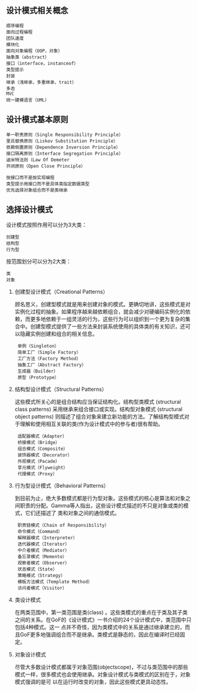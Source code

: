 ## 设计模式相关概念
<a href=""></a>

    顺序编程
    面向过程编程
    团队速度
    模块化
    面向对象编程（OOP，对象）
    抽象类（abstract）
    接口（interface，instanceof）
    类型提示
    封装
    继承（浅继承，多重继承，trait）
    多态
    MVC
    统一建模语言（UML）
    
## 设计模式基本原则
<a href=""></a>

    单一职责原则（Single Responsibility Principle）
    里氏替换原则（Liskov Substitution Principle）
    依赖倒置原则（Dependence Inversion Principle）
    接口隔离原则（Interface Segregation Principle）
    迪米特法则（Law Of Demeter
    开闭原则（Open Close Principle）
    
    按接口而不是按实现编程
    类型提示用接口而不是具体类指定数据类型
    优先选择对象组合而不是类继承


## 选择设计模式

设计模式按照作用可以分为3大类：
    
    创建型
    结构型
    行为型

按范围划分可以分为2大类：
    
    类
    对象

1. 创建型设计模式（Creational Patterns）

    顾名思义，创建型模式就是用来创建对象的模式。更确切地讲，这些模式是对实例化过程的抽象。如果程序越来越依赖组合，就会减少对硬编码实例化的依赖，而更多地依赖于一组灵活的行为，这些行为可以组织到一个更为复杂的集合中。创建型模式提供了一些方法来封装系统使用的具体类的有关知识，还可以隐藏实例创建和组合的相关信息。

        单例（Singleton）
        简单工厂（Simple Factory）
        工厂方法（Factory Method）
        抽象工厂（Abstract Factory）
        生成器（Builder）
        原型（Prototype）
    
2. 结构型设计模式（Structural Patterns）

    这些模式所关心的是组合结构应当保证结构化。结构型类模式 (structural class patterns) 采用继承来组合接口或实现。结构型对象模式 (structural object patterns) 则描述了组合对象来建立新功能的方法。了解结构型模式对于理解和使用相互关联的类(作为设计模式中的参与者)很有帮助。

        适配器模式（Adapter）
        桥接模式（Bridge）
        组合模式（Composite）
        装饰器模式（Decorator）
        外观模式（Pacade）
        享元模式（Flyweight）
        代理模式（Proxy）
        
3. 行为型设计模式（Behavioral Patterns）

    到目前为止，绝大多数模式都是行为型对象。这些模式的核心是算法和对象之间职责的分配。Gamma等人指出，这些设计模式描述的不只是对象或类的模式，它们还描述了
    类和对象之间的通信模式。
    
        职责链模式（Chain of Responsibility）
        命令模式（Command）
        解释器模式（Interpreter）
        迭代器模式（Iterator）
        中介者模式（Mediator）
        备忘录模式（Memento）
        观察者模式（Observer）
        状态模式（State）
        策略模式（Strategy）
        模板方法模式（Template Method）
        访问者模式（Visitor）

4. 类设计模式
    
    在两类范围中，第一类范围是类(class) 。这些类模式的重点在于类及其子类之间的关系。在GoF的《设计模式》一书介绍的24个设计模式中，类范围中只包括4种模式。这一
    点并不奇怪，因为类模式中的关系是通过继承建立的，而且GoF更多地强调组合而不是继承。类模式是静态的，因此在编译时已经固定。

5. 对象设计模式

    尽管大多数设计模式都属于对象范围(objectscope)，不过与类范围中的那些模式一样，很多模式也会使用继承。对象设计模式与类模式的区别在于，对象模式强调的是可
    以在运行时改变的对象，因此这些模式更具动态性。
    